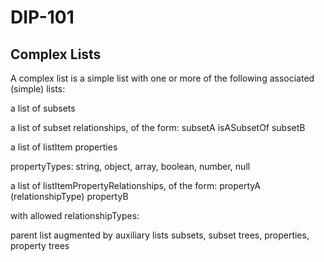 DIP-101
======

Complex Lists
------------------------------

A complex list is a simple list with one or more of the following associated (simple) lists:

a list of subsets

a list of subset relationships, of the form: subsetA isASubsetOf subsetB

a list of listItem properties

propertyTypes: string, object, array, boolean, number, null

a list of listItemPropertyRelationships, of the form: propertyA (relationshipType) propertyB

with allowed relationshipTypes:

parent list augmented by auxiliary lists
subsets, subset trees, properties, property trees
